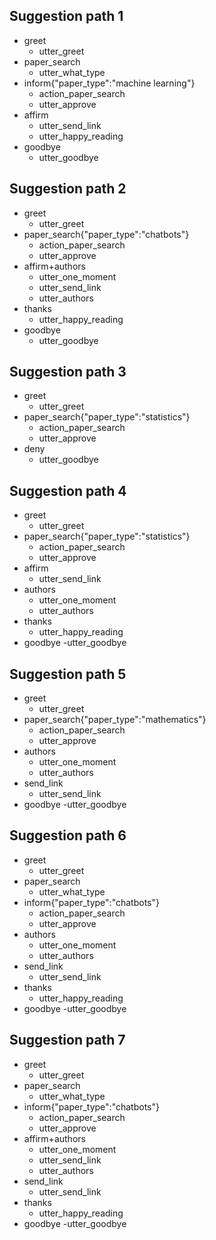 


## Suggestion path 1
* greet
  - utter_greet
* paper_search
  - utter_what_type
* inform{"paper_type":"machine learning"}
  - action_paper_search
  - utter_approve
* affirm
  - utter_send_link
  - utter_happy_reading
* goodbye
  - utter_goodbye

## Suggestion path 2
* greet
  - utter_greet
* paper_search{"paper_type":"chatbots"}
  - action_paper_search
  - utter_approve
* affirm+authors
  - utter_one_moment
  - utter_send_link
  - utter_authors
* thanks
  - utter_happy_reading
* goodbye
  - utter_goodbye

## Suggestion path 3
* greet
  - utter_greet
* paper_search{"paper_type":"statistics"}
  - action_paper_search
  - utter_approve
* deny
  - utter_goodbye
  
## Suggestion path 4
* greet
  - utter_greet
* paper_search{"paper_type":"statistics"}
  - action_paper_search
  - utter_approve
* affirm
  - utter_send_link
* authors
  - utter_one_moment
  - utter_authors
* thanks
  - utter_happy_reading
* goodbye
  -utter_goodbye
  

## Suggestion path 5
* greet
  - utter_greet
* paper_search{"paper_type":"mathematics"}
  - action_paper_search
  - utter_approve
* authors
  - utter_one_moment
  - utter_authors
* send_link
  - utter_send_link
* goodbye
  -utter_goodbye
  
  
## Suggestion path 6
* greet
  - utter_greet
* paper_search
  - utter_what_type
* inform{"paper_type":"chatbots"}
  - action_paper_search
  - utter_approve
* authors
  - utter_one_moment
  - utter_authors
* send_link
  - utter_send_link
* thanks
  - utter_happy_reading
* goodbye
  -utter_goodbye 
  
  
## Suggestion path 7
* greet
  - utter_greet
* paper_search
  - utter_what_type
* inform{"paper_type":"chatbots"}
  - action_paper_search
  - utter_approve
* affirm+authors
  - utter_one_moment
  - utter_send_link
  - utter_authors
* send_link
  - utter_send_link
* thanks
  - utter_happy_reading
* goodbye
  -utter_goodbye 

